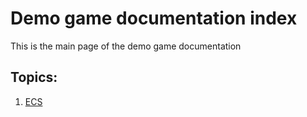 # Demo game documentation index
This is the main page of the demo game documentation

## Topics:
1. [ECS](ecs_approach.md)